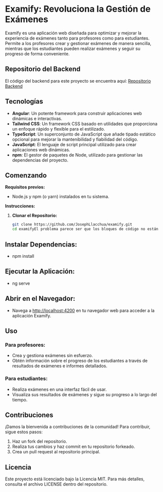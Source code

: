 # Examify: Revoluciona la Gestión de Exámenes

Examify es una aplicación web diseñada para optimizar y mejorar la experiencia de exámenes tanto para profesores como para estudiantes. Permite a los profesores crear y gestionar exámenes de manera sencilla, mientras que los estudiantes pueden realizar exámenes y seguir su progreso de forma conveniente.

## Repositorio del Backend

El código del backend para este proyecto se encuentra aquí: [Repositorio Backend](https://github.com/JosephLlacchua/exam-management-system-backend)

## Tecnologías

- **Angular**: Un potente framework para construir aplicaciones web dinámicas e interactivas.
- **Tailwind CSS**: Un framework CSS basado en utilidades que proporciona un enfoque rápido y flexible para el estilizado.
- **TypeScript**: Un superconjunto de JavaScript que añade tipado estático opcional para mejorar la mantenibilidad y fiabilidad del código.
- **JavaScript**: El lenguaje de script principal utilizado para crear aplicaciones web dinámicas.
- **npm**: El gestor de paquetes de Node, utilizado para gestionar las dependencias del proyecto.

## Comenzando

**Requisitos previos:**

- Node.js y npm (o yarn) instalados en tu sistema.

**Instrucciones:**

1. **Clonar el Repositorio:**

   ```bash
   git clone https://github.com/JosephLlacchua/examify.git
   cd examifyEl problema parece ser que los bloques de código no están correctamente delimitados en tu archivo Markdown. Asegúrate de usar tres backticks (```) para abrir y cerrar los bloques de código. Aquí tienes el contenido corregido:

## Instalar Dependencias:
- npm install

## Ejecutar la Aplicación:
- ng serve

## Abrir en el Navegador:

- Navega a [http://localhost:4200](http://localhost:4200) en tu navegador web para acceder a la aplicación Examify.

## Uso

### Para profesores:

- Crea y gestiona exámenes sin esfuerzo.
- Obtén información sobre el progreso de los estudiantes a través de resultados de exámenes e informes detallados.

### Para estudiantes:

- Realiza exámenes en una interfaz fácil de usar.
- Visualiza sus resultados de exámenes y sigue su progreso a lo largo del tiempo.

## Contribuciones

¡Damos la bienvenida a contribuciones de la comunidad! Para contribuir, sigue estos pasos:

1. Haz un fork del repositorio.
2. Realiza tus cambios y haz commit en tu repositorio forkeado.
3. Crea un pull request al repositorio principal.

## Licencia

Este proyecto está licenciado bajo la Licencia MIT. Para más detalles, consulta el archivo LICENSE dentro del repositorio.
